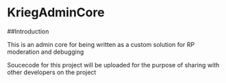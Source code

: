 # KriegAdminCore


##Introduction

This is an admin core for being written as a custom solution for RP moderation and debugging

Soucecode for this project will be uploaded for the purpose of sharing with other developers on the project
